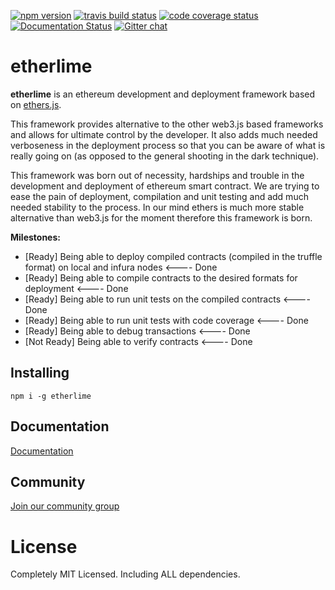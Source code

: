 [![npm version](https://badge.fury.io/js/etherlime.svg)](https://badge.fury.io/js/etherlime) 
[![travis build status](https://img.shields.io/travis/LimeChain/etherlime/master.svg)](https://travis-ci.org/LimeChain/etherlime)
[![code coverage status](https://img.shields.io/codecov/c/github/LimeChain/etherlime/master.svg)](https://codecov.io/gh/LimeChain/etherlime)
[![Documentation Status](https://readthedocs.org/projects/etherlime/badge/?version=latest)](https://etherlime.readthedocs.io/en/latest/?badge=latest)
[![Gitter chat](https://badges.gitter.im/lime-tech-talks/Lobby.png)](https://gitter.im/lime-tech-talks/Lobby)


# etherlime

**etherlime** is an ethereum development and deployment framework based on [ethers.js](https://github.com/ethers-io/ethers.js/).

This framework provides alternative to the other web3.js based frameworks and allows for ultimate control by the developer. It also adds much needed verboseness in the deployment process so that you can be aware of what is really going on (as opposed to the general shooting in the dark technique).

This framework was born out of necessity, hardships and trouble in the development and deployment of ethereum smart contract. We are trying to ease the pain of deployment, compilation and unit testing and add much needed stability to the process. In our mind ethers is much more stable alternative than web3.js for the moment therefore this framework is born.

**Milestones:**
 - [Ready] Being able to deploy compiled contracts (compiled in the truffle format) on local and infura nodes <---- Done
 - [Ready] Being able to compile contracts to the desired formats for deployment <---- Done
 - [Ready] Being able to run unit tests on the compiled contracts <---- Done
 - [Ready] Being able to run unit tests with code coverage <---- Done
 - [Ready] Being able to debug transactions <---- Done
 - [Not Ready] Being able to verify contracts <---- Done

## Installing

```
npm i -g etherlime
```

## Documentation

[Documentation](getting-started.md)

## Community

[Join our community group](https://t.me/etherlime/)

# License
Completely MIT Licensed. Including ALL dependencies.
